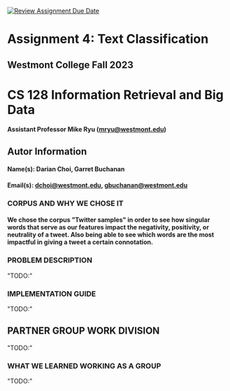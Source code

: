 [![Review Assignment Due Date](https://classroom.github.com/assets/deadline-readme-button-24ddc0f5d75046c5622901739e7c5dd533143b0c8e959d652212380cedb1ea36.svg)](https://classroom.github.com/a/wXpymofm)

# Assignment 4: Text Classification
## Westmont College Fall 2023

# CS 128 Information Retrieval and Big Data

#### Assistant Professor Mike Ryu (mryu@westmont.edu)

## Autor Information
#### Name(s): Darian Choi, Garret Buchanan 
#### Email(s): dchoi@westmont.edu, gbuchanan@westmont.edu

### CORPUS AND WHY WE CHOSE IT 
#### We chose the corpus "Twitter samples" in order to see how singular words that serve as our features impact the negativity, positivity, or neutrality of a tweet. Also being able to see which words are the most impactful in giving a tweet a certain connotation. 
### PROBLEM DESCRIPTION 
"TODO:"

### IMPLEMENTATION GUIDE
"TODO:"

## PARTNER GROUP WORK DIVISION
"TODO:"
### WHAT WE LEARNED WORKING AS A GROUP
"TODO:"


